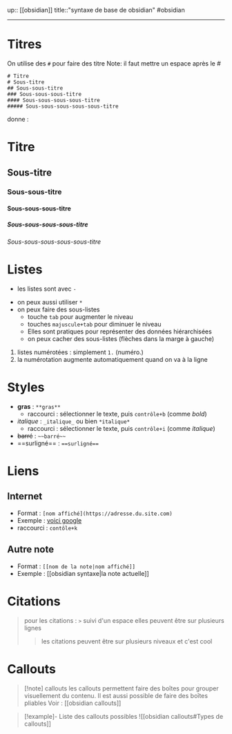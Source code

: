 up:: [[obsidian]]
title::"syntaxe de base de obsidian"
#obsidian

----

# Titres 

On utilise des `#` pour faire des titre
Note: il faut mettre un espace après le #

```
# Titre
# Sous-titre
## Sous-sous-titre
### Sous-sous-sous-titre
#### Sous-sous-sous-sous-titre
##### Sous-sous-sous-sous-sous-titre
```

donne :
# Titre
## Sous-titre
### Sous-sous-titre
#### Sous-sous-sous-titre
##### Sous-sous-sous-sous-titre
###### Sous-sous-sous-sous-sous-titre


# Listes

 - les listes sont avec `- `
 * on peux aussi utiliser `* `
 * on peux faire des sous-listes
     - touche `tab` pour augmenter le niveau
     - touches `majuscule+tab` pour diminuer le niveau
     * Elles sont pratiques pour représenter des données hiérarchisées
     * on peux cacher des sous-listes (flèches dans la marge à gauche)

 1. listes numérotées : simplement `1.` (numéro.)
 2. la numérotation augmente automatiquement quand on va à la ligne

# Styles
 - **gras** : `**gras**`
     - raccourci : sélectionner le texte, puis `contrôle+b` (comme _bold_)
 - _italique_ : `_italique_` ou bien `*italique*`
     - raccourci : sélectionner le texte, puis `contrôle+i` (comme _italique_)
 - ~~barré~~ : `~~barré~~`
 - ==surligné== : `==surligné==`


# Liens


## Internet
 - Format : `[nom affiché](https://adresse.du.site.com)`
 - Exemple : [voici google](https://www.google.com)
 - raccourci : `contôle+k`

## Autre note
 - Format : `[[nom de la note|nom affiché]]`
 - Exemple : [[obsidian syntaxe|la note actuelle]]

# Citations

> pour les citations : `>` suivi d'un espace
> elles peuvent être sur plusieurs lignes
>> les citations peuvent être sur plusieurs niveaux et c'est cool


# Callouts

> [!note] callouts
> les callouts permettent faire des boîtes pour grouper visuellement du contenu.
> Il est aussi possible de faire des boîtes pliables
> Voir : [[obsidian callouts]]

> [!example]- Liste des callouts possibles
> ![[obsidian callouts#Types de callouts]]


